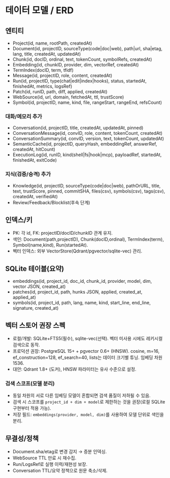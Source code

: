 # 데이터 모델 / ERD

## 엔티티
- Project(id, name, rootPath, createdAt)
- Document(id, projectID, sourceType(code|doc|web), path|url, sha|etag, lang, title, createdAt, updatedAt)
- Chunk(id, docID, ordinal, text, tokenCount, symbolRefs, createdAt)
- Embedding(id, chunkID, provider, dim, vectorRef, createdAt)
- TermIndex(docID, term, tfidf)
- Message(id, projectID, role, content, createdAt)
- Run(id, projectID, type(chat|edit|index|hooks), status, startedAt, finishedAt, metrics, logsRef)
- Patch(id, runID, path, diff, applied, createdAt)
- WebSource(id, url, domain, fetchedAt, ttl, trustScore)
- Symbol(id, projectID, name, kind, file, rangeStart, rangeEnd, refsCount)

### 대화/메모리 추가
- Conversation(id, projectID, title, createdAt, updatedAt, pinned)
- ConversationMessage(id, convID, role, content, tokenCount, createdAt)
- ConversationSummary(id, convID, version, text, tokenCount, updatedAt)
- SemanticCache(id, projectID, queryHash, embeddingRef, answerRef, createdAt, hitCount)
- ExecutionLog(id, runID, kind(shell|fs|hook|mcp), payloadRef, startedAt, finishedAt, exitCode)

### 지식(검증/승격) 추가
- Knowledge(id, projectID, sourceType(code|doc|web), pathOrURL, title, text,
  trustScore, pinned, commitSHA, files(csv), symbols(csv), tags(csv),
  createdAt, verifiedAt)
- Review/Feedback/Blocklist(후속 단계)

## 인덱스/키
- PK: 각 id, FK: projectID/docID/chunkID 관계 유지.
- 색인: Document(path,projectID), Chunk(docID,ordinal), TermIndex(term), Symbol(name,kind), Run(startedAt).
- 벡터 인덱스: 외부 VectorStore(Qdrant/pgvector/sqlite-vec) 관리.

## SQLite 테이블(요약)
- embeddings(id, project_id, doc_id, chunk_id, provider, model, dim, vector JSON, created_at)
- patches(id, project_id, path, hunks JSON, applied, created_at, applied_at)
- symbols(id, project_id, path, lang, name, kind, start_line, end_line, signature, created_at)

## 벡터 스토어 권장 스펙
- 로컬/개발: SQLite+FTS5(필수), sqlite-vec(선택). 벡터 미사용 시에도 레키시컬 검색으로 동작.
- 프로덕션 권장: PostgreSQL 15+ + pgvector 0.6+ (HNSW). cosine, m=16, ef_construction=128, ef_search=40, lists는 데이터 크기별 튜닝. 임베딩 차원 1536.
- 대안: Qdrant 1.8+ (도커), HNSW 파라미터는 유사 수준으로 설정.

### 검색 스코프(모델 분리)
- 동일 차원의 서로 다른 임베딩 모델이 혼합되면 검색 품질이 저하될 수 있음.
- 검색 시 스코프를 `project_id + dim + model`로 제한하는 것을 권장(로컬 SQLite 구현부터 적용 가능).
- 저장 필드: `embeddings(provider, model, dim)`를 사용하여 모델 단위로 색인을 분리.

## 무결성/정책
- Document.sha/etag로 변경 감지 → 증분 인덱싱.
- WebSource TTL 만료 시 재수집.
- Run/LogsRef로 실행 이력/재현성 보장.
 - Conversation TTL/요약 정책으로 원문 축소/삭제.
